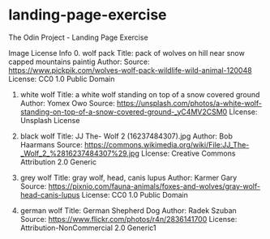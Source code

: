 # landing-page-exercise
The Odin Project - Landing Page Exercise

Image License Info
0. wolf pack
    Title: pack of wolves on hill near snow capped mountains paintig
    Author:
    Source: https://www.pickpik.com/wolves-wolf-pack-wildlife-wild-animal-120048
    License: CC0 1.0 Public Domain

1. white wolf
    Title: a white wolf standing on top of a snow covered ground
    Author: Yomex Owo
    Source: https://unsplash.com/photos/a-white-wolf-standing-on-top-of-a-snow-covered-ground-_yC4MV2CSM0
    Lİcense: Unsplash License

2. black wolf
    Title: JJ The- Wolf 2 (16237484307).jpg
    Author: Bob Haarmans
    Source: https://commons.wikimedia.org/wiki/File:JJ_The-_Wolf_2_%2816237484307%29.jpg
    Lİcense: Creative Commons Attribution 2.0 Generic

3. grey wolf
    Title: gray wolf, head, canis lupus
    Author: Karmer Gary
    Source: https://pixnio.com/fauna-animals/foxes-and-wolves/gray-wolf-head-canis-lupus
    License: CC0 1.0 Public Domain

4. german wolf
    Title: German Shepherd Dog
    Author: Radek Szuban
    Source: https://www.flickr.com/photos/r4n/2836141700
    License: Attribution-NonCommercial 2.0 Generic1
